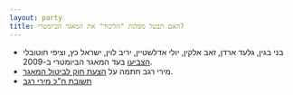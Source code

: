 ```yaml
---
layout: party
title: האם תבטל מפלגת "הליכוד" את המאגר הביומטרי?
---
```


*  <i class="fa fa-bank"></i> בני בגין, גלעד ארדן, זאב אלקין, יולי אדלשטיין, יריב לוין, ישראל כץ, וציפי חוטובלי 
  [הצביעו](https://oknesset.org/vote/652/) בעד המאגר הביומטרי ב-2009.
*  <i class="fa fa-newspaper-o"></i> מירי רגב חתמה על [הצעת חוק לביטול המאגר](http://www.mako.co.il/nexter-archive/Article-5a73491c10e6631006.htm).
* <i class="fa fa-envelope"></i> [תשובת ח"כ מירי רגב](../docs/mregev.png)
